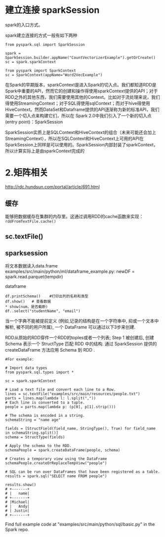 # 建立连接 sparkSession
spark的入口方式。



spark建立连接的方式一般有如下两种

```
from pyspark.sql import SparkSession

spark = SparkSession.builder.appName("CountVectorizerExample").getOrCreate()
sc = spark.sparkContext

```
```
from pyspark import SparkContext
sc = SparkContext(appName="Word2VecExample")
```

 在Spark的早期版本，sparkContext是进入Spark的切入点。我们都知道RDD是Spark中重要的API，然而它的创建和操作得使用sparkContext提供的API；对于RDD之外的其他东西，我们需要使用其他的Context。比如对于流处理来说，我们得使用StreamingContext；对于SQL得使用sqlContext；而对于hive得使用HiveContext。然而DataSet和Dataframe提供的API逐渐称为新的标准API，我们需要一个切入点来构建它们，所以在 Spark 2.0中我们引入了一个新的切入点(entry point)：SparkSession

SparkSession实质上是SQLContext和HiveContext的组合（未来可能还会加上StreamingContext），所以在SQLContext和HiveContext上可用的API在SparkSession上同样是可以使用的。SparkSession内部封装了sparkContext，所以计算实际上是由sparkContext完成的
　　
　　

# 2.矩阵相关
http://rdc.hundsun.com/portal/article/691.html




## 缓存
能够把数据缓存在集群的内存里。这通过调用RDD的cache函数来实现：`rddFromTextFile.cache()`


## sc.textFile()
## sparksession

将文本数据读入data.frame
examples/src/main/python/ml/dataframe_example.py:    newDF = spark.read.parquet(tempdir)



dataframe

```
df.printSchema()    #打印出列的名称和类型
df.show()   # 查看数据
* show(num，是否截断)
df..select("studentName", "email")
```

当一个字典不能被提前定义 (例如,记录的结构是在一个字符串中, 抑或一个文本中解析, 被不同的用户所属), 一个 DataFrame 可以通过以下3步来创建.

RDD从原始的RDD穿件一个RDD的toples或者一个列表;
Step 1 被创建后, 创建 Schema 表示一个 StructType 匹配 RDD 中的结构.
通过 SparkSession 提供的 createDataFrame 方法应用 Schema 到 RDD .

```
#For example:

# Import data types
from pyspark.sql.types import *

sc = spark.sparkContext

# Load a text file and convert each line to a Row.
lines = sc.textFile("examples/src/main/resources/people.txt")
parts = lines.map(lambda l: l.split(","))
# Each line is converted to a tuple.
people = parts.map(lambda p: (p[0], p[1].strip()))

# The schema is encoded in a string.
schemaString = "name age"

fields = [StructField(field_name, StringType(), True) for field_name in schemaString.split()]
schema = StructType(fields)

# Apply the schema to the RDD.
schemaPeople = spark.createDataFrame(people, schema)

# Creates a temporary view using the DataFrame
schemaPeople.createOrReplaceTempView("people")

# SQL can be run over DataFrames that have been registered as a table.
results = spark.sql("SELECT name FROM people")

results.show()
# +-------+
# |   name|
# +-------+
# |Michael|
# |   Andy|
# | Justin|
# +-------+
```
Find full example code at "examples/src/main/python/sql/basic.py" in the Spark repo.

